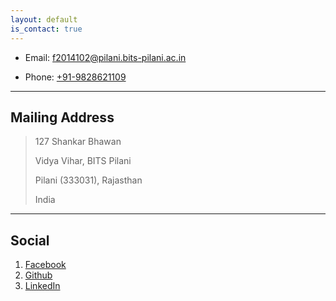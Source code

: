 ```yaml
---
layout: default
is_contact: true
---
```


* Email: [f2014102@pilani.bits-pilani.ac.in](mailto:f2014102@pilani.bits-pilani.ac.in)

* Phone: [+91-9828621109](tel:+91-9828621109)

---

## Mailing Address

> 127 Shankar Bhawan
>
> Vidya Vihar, BITS Pilani
>
> Pilani (333031), Rajasthan
>
> India

---

## Social

1. [Facebook](https://www.facebook.com/rishabh.joshi.047)
2. [Github](https://github.com/rishabhjoshi)
3. [LinkedIn](https://in.linkedin.com/in/rishabh-joshi-887351b2)
